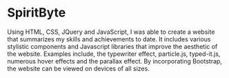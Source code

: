 # SpiritByte
Using HTML, CSS, JQuery and JavaScript, I was able to create a website that summarizes my skills and achievements to date. It includes various stylistic components and Javascript libraries that improve the aesthetic of the website. Examples include, the typewriter effect, particle.js, typed-it.js, numerous hover effects and the parallax effect. By incorporating Bootstrap, the website can be viewed on devices of all sizes.
